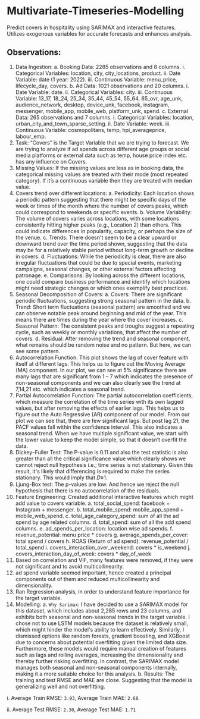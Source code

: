 # Multivariate-Timeseries-Modelling
Predict covers in hospitality using SARIMAX and interactive features. Utilizes exogenous variables for accurate forecasts and enhances analysis.

## Observations:
1)	Data Ingestion:
a.	Booking Data: 2285 observations and 8 columns.
i.	Categorical Variables: location, city, city_locations, product.
ii.	Date Variable: date (1 year: 2022).
iii.	Continuous Variable: menu_price, lifecycle_day, covers.
b.	Ad Data: 1021 observations and 20 columns.
i.	Date Variable: date.
ii.	Categorical Variables: city.
iii.	Continuous Variable: 13_17, 18_24, 25_34, 35_44, 45_54, 55_64, 65_ovr, age_unk, audience_network, desktop, device_unk, facebook, instagram, messenger, mobile_app, mobile_web, platform_unk, spend.
c.	External Data: 265 observations and 7 columns.
i.	Categorical Variables: location, urban_city_and_town_sparse_setting.
ii.	Date Variable: week.
iii.	Continuous Variable: cosmopolitans, temp, hpi_averageprice, labour_emp.
2)	Task: “Covers” is the Target Variable that we are trying to forecast. We are trying to analyze if ad spends across different age groups or social media platforms or external data such as temp, house price index etc. has any influence on Covers.
3)	Missing Values: If the missing values are less as in booking data, the categorical missing values are treated with their mode (most repeated category). If it’s a continuous variable then they are treated with median value.
4)	Covers trend over different locations:
a.	Periodicity: Each location shows a periodic pattern suggesting that there might be specific days of the week or times of the month where the number of covers peaks, which could correspond to weekends or specific events.
b.	Volume Variability: The volume of covers varies across locations, with some locations consistently hitting higher peaks (e.g., Location 2) than others. This could indicate differences in popularity, capacity, or perhaps the size of the venue.
c.	Trends: There doesn't seem to be a clear upward or downward trend over the time period shown, suggesting that the data may be for a relatively stable period without long-term growth or decline in covers.
d.	Fluctuations: While the periodicity is clear, there are also irregular fluctuations that could be due to special events, marketing campaigns, seasonal changes, or other external factors affecting patronage.
e.	Comparisons: By looking across the different locations, one could compare business performance and identify which locations might need strategic changes or which ones exemplify best practices.
5)	Seasonal Decomposition of Covers: 
a.	Covers: There are significant periodic fluctuations, suggesting strong seasonal pattern in the data.
b.	Trend: Short term fluctuations (seasonal pattern) are smoothed and we can observe notable peak around beginning and mid of the year. This means there are times during the year where the cover increases.
c.	Seasonal Pattern: The consistent peaks and troughs suggest a repeating cycle, such as weekly or monthly variations, that affect the number of covers.
d.	Residual: After removing the trend and seasonal component, what remains should be random noise and no pattern. But here, we can see some pattern. 
6)	Autocorrelation Function: This plot shows the lag of cover feature with itself at different lags. This helps us to figure out the Moving Average (MA) component. In our plot, we can see at 5% significance there are many lags that are significant from 1 – 7 which indicates the presence of non-seasonal components and we can also clearly see the trend at 7,14,21 etc. which indicates a seasonal trend.
7)	Partial Autocorrelation Function: The partial autocorrelation coefficients, which measure the correlation of the time series with its own lagged values, but after removing the effects of earlier lags. This helps us to figure out the Auto Regressive (AR) component of our model. From our plot we can see that, there are few significant lags. But post lag 21,  the PACF values fall within the confidence interval. This also indicates a seasonal trend. When we have multiple significant value, we start with the lower value to keep the model simple, so that it doesn’t overfit the data.
8)	Dickey–Fuller Test: The P-value is 0.11 and also the test statistic is also greater than all the critical significance value which clearly shows we cannot reject null hypothesis i.e.; time series is not stationary. Given this result, it's likely that differencing is required to make the series stationary. This would imply that 𝐷≥1.
9)	Ljung-Box test: The p-values are low. And hence we reject the null hypothesis that there is no autocorrelation of the residuals. 
10)	Feature Engineering: Created additional interactive features which might add value to covers variable.
a.	total_social_spend: facebook + Instagram + messenger. 
b.	total_mobile_spend: mobile_app_spend + mobile_web_spend.
c.	total_age_category_spend: sum of all the ad spend by age related columns.
d.	total_spend: sum of all the add spend columns.
e.	ad_spends_per_location: location wise ad spends.
f.	revenue_potential: menu price * covers
g.	average_spends_per_cover: total spend / covers
h.	ROAS (Return of ad spend): revenue_potential / total_spend
i.	covers_interaction_over_weekend: covers * is_weekend
j.	covers_interaction_day_of_week: covers * day_of_week
11)	Based on correlation and VIF, many features were removed, if they were not significant and to avoid multicollinearity.
12)	ad spend variable seemed important, hence created a principal components out of them and reduced multicollinearity and dimensionality. 
13)	Ran Regression analysis, in order to understand feature importance for the target variable.
14)	Modelling: 
a.	`Why Sarimax`: I have decided to use a SARIMAX model for this dataset, which includes about 2,285 rows and 23 columns, and exhibits both seasonal and non-seasonal trends in the target variable. I chose not to use LSTM models because the dataset is relatively small, which might hinder the model's ability to learn effectively. Similarly, I dismissed options like random forests, gradient boosting, and XGBoost due to concerns about potential overfitting given the limited data size. Furthermore, these models would require manual creation of features such as lags and rolling averages, increasing the dimensionality and thereby further risking overfitting. In contrast, the SARIMAX model manages both seasonal and non-seasonal components internally, making it a more suitable choice for this analysis.
b.	Results: The training and test RMSE and MAE are close. Suggesting that the model is generalizing well and not overfitting.

i. Average Train RMSE: `3.93`, Average Train MAE: `2.68`.

ii.	Average Test RMSE: `2.30`, Average Test MAE: `1.71`

